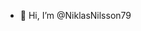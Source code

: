 - 👋 Hi, I’m @NiklasNilsson79


<!---
NiklasNilsson79/NiklasNilsson79 is a ✨ special ✨ repository because its `README.md` (this file) appears on your GitHub profile.
You can click the Preview link to take a look at your changes.
--->
